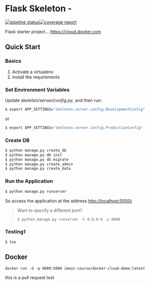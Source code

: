 # Flask Skeleton - 
[![pipeline status](https://code.xingshulin.com/xuelong/gitlab-flask-web-demo/badges/master/pipeline.svg)](https://code.xingshulin.com/xuelong/gitlab-flask-web-demo/commits/master)[![coverage report](https://code.xingshulin.com/xuelong/gitlab-flask-web-demo/badges/master/coverage.svg)](https://code.xingshulin.com/xuelong/gitlab-flask-web-demo/commits/master)

Flask starter project... https://cloud.docker.com

## Quick Start

### Basics

1. Activate a virtualenv
1. Install the requirements

### Set Environment Variables

Update *skeleton/server/config.py*, and then run:

```sh
$ export APP_SETTINGS="skeleton.server.config.DevelopmentConfig"
```

or

```sh
$ export APP_SETTINGS="skeleton.server.config.ProductionConfig"
```

### Create DB

```sh
$ python manage.py create_db
$ python manage.py db init
$ python manage.py db migrate
$ python manage.py create_admin
$ python manage.py create_data
```

### Run the Application

```sh
$ python manage.py runserver
```

So access the application at the address [http://localhost:5000/](http://localhost:5000/)

> Want to specify a different port?

> ```sh
> $ python manage.py runserver -h 0.0.0.0 -p 8080
> ```

### Testing1

```
$ tox
```

## Docker

```
docker run -d -p 8080:5000 imooc-course/docker-cloud-demo:latest
```

this is a pull request test
